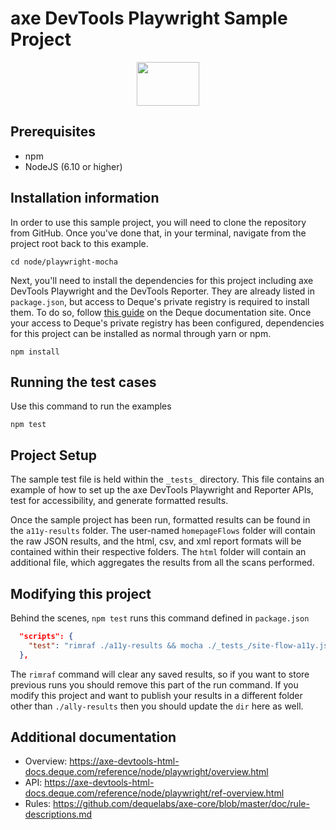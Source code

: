 # axe DevTools Playwright Sample Project

<p align="center">  
  <img src="https://www.deque.com/wp-content/uploads/2020/04/axe-devtools.svg" height="70px" width="100px" alt="" />
</p>

## Prerequisites
  * npm
  * NodeJS (6.10 or higher)

## Installation information
In order to use this sample project, you will need to clone the repository from GitHub. Once you've done that, in your terminal, navigate from the project root back to this example.
```
cd node/playwright-mocha
``` 

Next, you'll need to install the dependencies for this project including axe DevTools Playwright and the DevTools Reporter. They are already listed in `package.json`, but access to Deque's private registry is required to install them. To do so, follow [this guide](https://axe-devtools-html-docs.deque.com/reference/node/playwright/install-agora.html) on the Deque documentation site. Once your access to Deque's private registry has been configured, dependencies for this project can be installed as normal through yarn or npm.
```
npm install
```

## Running the test cases
Use this command to run the examples
```
npm test
```

## Project Setup
The sample test file is held within the `_tests_` directory. This file contains an example of how to set up the axe DevTools Playwright and Reporter APIs, test for accessibility, and generate formatted results. 

Once the sample project has been run, formatted results can be found in the `a11y-results` folder. The user-named `homepageFlows` folder will contain the raw JSON results, and the html, csv, and xml report formats will be contained within their respective folders. The `html` folder will contain an additional file, which aggregates the results from all the scans performed.

## Modifying this project
Behind the scenes, `npm test` runs this command defined in `package.json`
```json
  "scripts": {
    "test": "rimraf ./a11y-results && mocha ./_tests_/site-flow-a11y.js --timeout 60000 --exit",
  },
```
The `rimraf` command will clear any saved results, so if you want to store previous runs you should remove this part of the run command. If you modify this project and want to publish your results in a different folder other than `./ally-results` then you should update the `dir` here as well. 

## Additional documentation

  * Overview: https://axe-devtools-html-docs.deque.com/reference/node/playwright/overview.html
  * API: https://axe-devtools-html-docs.deque.com/reference/node/playwright/ref-overview.html
  * Rules: https://github.com/dequelabs/axe-core/blob/master/doc/rule-descriptions.md